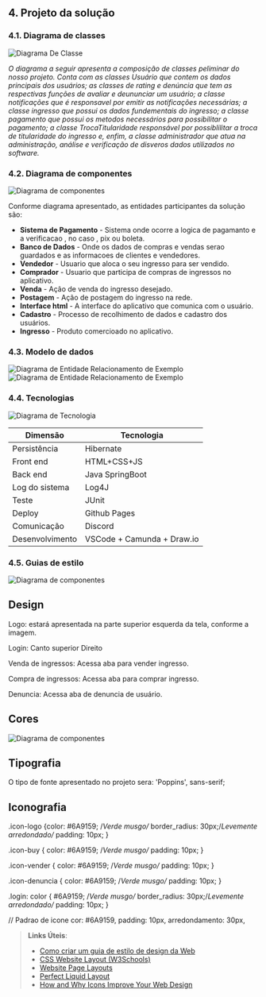 ## 4. Projeto da solução

### 4.1. Diagrama de classes

![Diagrama De Classe](images/diagramaDeClasses.png)


_O diagrama a seguir apresenta a composição de classes peliminar do nosso projeto. Conta com as classes Usuário que contem os dados principais dos usuários; as classes de rating e denúncia que tem as respectivas funções de avaliar e deununciar um usuário; a classe notificações que é responsavel por emitir as notificações necessárias; a classe ingresso que possui os dados fundementais do ingresso; a classe pagamento que possui os metodos necessários para possibilitar o pagamento; a classe TrocaTitularidade responsável por possiblilitar a troca de titularidade do ingresso e, enfim, a classe administrador que atua na administração, análise e verificação de disveros dados utilizados no software._

### 4.2. Diagrama de componentes

![Diagrama de componentes](images/DiagramaComponentes.png)


Conforme diagrama apresentado, as entidades participantes da solução são:

- **Sistema de Pagamento** - Sistema onde ocorre a logica de pagamanto e a verificacao , no caso , pix ou boleta.
- **Banco de Dados** - Onde os dados de compras e vendas serao guardados e as informacoes de clientes e vendedores.
- **Vendedor** - Usuario que aloca o seu ingresso para ser vendido.
- **Comprador** - Usuario que participa de compras de ingressos no aplicativo. 
- **Venda** - Ação de venda do ingresso desejado.
- **Postagem** - Ação de postagem do ingresso na rede.
- **Interface html** - A interface do aplicativo que comunica com o usuário.
- **Cadastro** - Processo de recolhimento de dados e cadastro dos usuários.
- **Ingresso** - Produto comercioado no aplicativo.

    


### 4.3. Modelo de dados

![Diagrama de Entidade Relacionamento de Exemplo](images/DIAGRAMADERELACIONAMENTO.drawio.png)
![Diagrama de Entidade Relacionamento de Exemplo](images/tickettrade.png)

### 4.4. Tecnologias
![Diagrama de Tecnologia](images/Tecnologias.png)



| **Dimensão**   | **Tecnologia**  |
| ---            | ---             |
| Persistência   | Hibernate       |
| Front end      | HTML+CSS+JS     |
| Back end       | Java SpringBoot |
| Log do sistema | Log4J           |
| Teste          | JUnit           |
| Deploy         | Github Pages    |
|      Comunicação            | Discord            |
|      Desenvolvimento     |  VSCode + Camunda + Draw.io            |


### 4.5. Guias de estilo

![Diagrama de componentes](images/HTMLeCSS.png)

## Design


Logo: estará apresentada na parte superior esquerda da tela, conforme a imagem.

Login: Canto superior Direito

Venda de ingressos: Acessa aba para vender ingresso.

Compra de ingressos: Acessa aba para comprar ingresso.

Denuncia: Acessa aba de denuncia de usuário.


## Cores

![Diagrama de componentes](images/Paleta_cores.jpeg)


## Tipografia

O tipo de fonte apresentado no projeto sera: 'Poppins', sans-serif;

## Iconografia

.icon-logo {color: #6A9159; /*Verde musgo/* border_radius: 30px;/*Levemente arredondado/* padding: 10px; } 

.icon-buy { color: #6A9159; /*Verde musgo/*  padding: 10px; } 

.icon-vender { color: #6A9159; /*Verde musgo/*  padding: 10px; } 

.icon-denuncia  { color: #6A9159; /*Verde musgo/*  padding: 10px; }

.login: color { #6A9159; /*Verde musgo/* border_radius: 30px;/*Levemente arredondado/* padding: 10px; }

// Padrao de icone cor: #6A9159, padding: 10px, arredondamento: 30px,

> **Links Úteis**:
>
> - [Como criar um guia de estilo de design da Web](https://edrodrigues.com.br/blog/como-criar-um-guia-de-estilo-de-design-da-web/#)
> - [CSS Website Layout (W3Schools)](https://www.w3schools.com/css/css_website_layout.asp)
> - [Website Page Layouts](http://www.cellbiol.com/bioinformatics_web_development/chapter-3-your-first-web-page-learning-html-and-css/website-page-layouts/)
> - [Perfect Liquid Layout](https://matthewjamestaylor.com/perfect-liquid-layouts)
> - [How and Why Icons Improve Your Web Design](https://usabilla.com/blog/how-and-why-icons-improve-you-web-design/)

